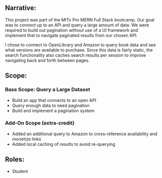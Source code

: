 ## Narrative:
This project was part of the MITx Pro MERN Full Stack bootcamp. Our goal was to connect up to an API and query a large amount of data. We were required to build out pagination without use of a UI framework and implement that to navigate paginated results from our chosen API.

I chose to connect to OpenLibrary and Amazon to query book data and see what versions are available to purchase. Since this data is fairly static, the search functionality also caches search results per session to improve navigating back and forth between pages. 

## Scope:
### Base Scope: Query a Large Dataset
- Build an app that connects to an open API
- Query enough data to need pagination
- Build and implement a pagination system

### Add-On Scope (extra-credit)
- Added an additional query to Amazon to cross-reference availability and monetize links
- Added local caching of results to avoid re-querying

## Roles:
- Student